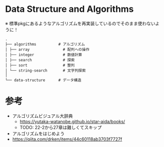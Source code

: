 # Data Structure and Algorithms
※ 標準pkgにあるようなアルゴリズムを再実装しているのでそのまま使わないように！

```
.
├── algorithms          # アルゴリズム
│ ├── array               # 配列への操作
│ ├── integer             # 数値計算
│ ├── search              # 探索
│ ├── sort                # 整列
│ └── string-search       # 文字列探索
│
└── data-structure      # データ構造
```

# 参考
- アルゴリズムビジュアル大辞典
  - https://yutaka-watanobe.github.io/star-aida/books/
  - TODO: 22-2から27章は難しくてスキップ
- アルゴリズムをはじめよう
- https://qiita.com/drken/items/44c60118ab3703f7727f
